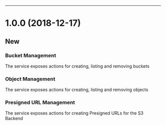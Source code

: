-----------------------------
<a name="1.0.0"></a>
# 1.0.0 (2018-12-17)

## New

### Bucket Management
The service exposes actions for creating, listing and removing buckets

### Object Management
The service exposes actions for creating, listing and removing objects

### Presigned URL Management
The service exposes actions for creating Presigned URLs for the S3 Backend
